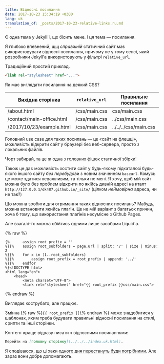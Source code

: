 ```yaml
---
title: Відносні посилання
date: 2017-10-23 15:34:19 +0300
lang: uk
translation_of: _posts/2017-10-23-relative-links.ru.md
---
```


Є одна тема у Jekyll'і, що бісить мене. І ця тема — посилання.

Я глибоко впевнений, щщ _справжній_ статичний сайт має використовувати
відносні посилання, причому не у тому сенсі, який розробники
Jekyll'а використовують у фільтрі `relative_url`.

Традиційний простий приклад.

```html
<link rel="stylesheet" href="...">
```

Як має виглядати посилання на деякий CSS?

| Вихідна сторінка          | `relative_url`    | Правильне посилання   |
|---------------------------|-------------------|-----------------------|
| /about.html               | /css/main.css     | css/main.css          |
| /contact/main-office.html | /css/main.css     | ../css/main.css       |
| /2017/10/23/example.html  | /css/main.css     | ../../../css/main.css |

Головний use case для таких посилань — це «сайт на флешці», можливість
відкрити сайт у браузері без веб-сервера, просто з локальних файлів.

Чорт забирай, та це ж одна з головних фішок статичної збірки!

Також це дає можливість хостити сайт у будь-якому підкаталозі будь-якого
іншого сайту _без перебудови_ з новим значенням `baseurl`. Комусь це
може здатися неважливим, та тільки не мені. Я хочу, щоб мій сайт
можна було без проблем відкрити по якійсь дивній адресі на кталт
`http://127.0.0.1/dk487.github.io/_site/` (цілком _неймовірна_
адреса, чи не так?)

Що можна зробити для отримання таких відносних посилань? Мабудь,
можна встановити якийсь плаґін. Це не мій варіант з багатьох причин,
хоча б тому, що використання плаґінів несумісне з Github Pages.

Але взагалі-то можна обійтись одними лише засобами Liquid'а.

{% raw %}
```liquid
{%      assign root_prefix = ''
%}{%    assign root_subfolders = page.url | split: '/' | size | minus: 2
%}{%    for x in (1..root_subfolders)
%}{%        assign root_prefix = root_prefix | append: '../'
%}{%    endfor
%}<!DOCTYPE html>
<html lang="en">
    <head>
        <meta charset="UTF-8">
        <link rel="stylesheet" href="{{ root_prefix }}css/main.css">
```
{% endraw %}

Виглядає кострубато, але працює.

Змінна {% raw %}`{{ root_prefix }}`{% endraw %} може знадобитися
у шаблонах, яким треба будувати правильні відносні посилання на стилі,
срипти та інші сторінки.

Контент краще відразу писати з відносними посиланнями:

```markdown
Перейти на [головну сторінку](../../../index.uk.html).
```

Я сподіваюся, що ці хаки [одного дня перестануть буди потрібними][1].
Але зараз вони добре допомагають.

[1]: https://github.com/jekyll/jekyll/issues/6360
